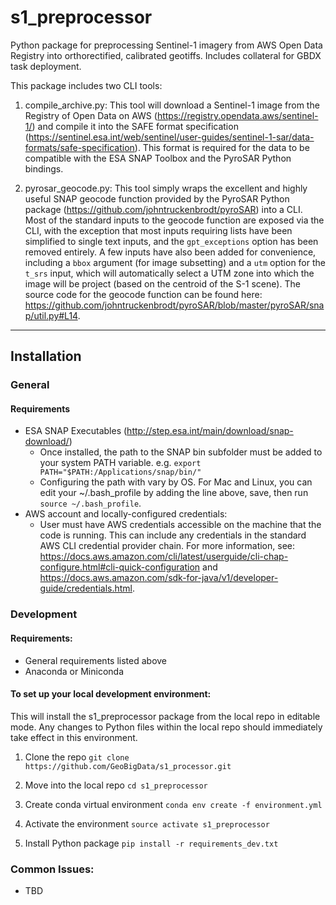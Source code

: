 # s1_preprocessor
Python package for preprocessing Sentinel-1 imagery from AWS Open Data Registry into orthorectified, calibrated geotiffs.
Includes collateral for GBDX task deployment.

This package includes two CLI tools:
1. compile_archive.py:
This tool will download a Sentinel-1 image from the Registry of Open Data on AWS (https://registry.opendata.aws/sentinel-1/) and compile it into the SAFE format specification (https://sentinel.esa.int/web/sentinel/user-guides/sentinel-1-sar/data-formats/safe-specification). This format is required for the data to be compatible with the ESA SNAP Toolbox and the PyroSAR Python bindings.

2. pyrosar_geocode.py:
This tool simply wraps the excellent and highly useful SNAP geocode function provided by the PyroSAR Python package (https://github.com/johntruckenbrodt/pyroSAR) into a CLI. Most of the standard inputs to the geocode function are exposed via the CLI, with the exception that most inputs requiring lists have been simplified to single text inputs, and the `gpt_exceptions` option has been removed entirely. A few inputs have also been added for convenience, including a `bbox` argument (for image subsetting) and a `utm` option for the `t_srs` input, which will automatically select a UTM zone into which the image will be project (based on the centroid of the S-1 scene). The source code for the geocode function can be found here: https://github.com/johntruckenbrodt/pyroSAR/blob/master/pyroSAR/snap/util.py#L14.

------------
## Installation

### General
#### Requirements
- ESA SNAP Executables (http://step.esa.int/main/download/snap-download/)
    - Once installed, the path to the SNAP bin subfolder must be added to your system PATH variable. e.g. `export PATH="$PATH:/Applications/snap/bin/"`
    - Configuring the path with vary by OS. For Mac and Linux, you can edit your ~/.bash_profile by adding the line above, save, then run `source ~/.bash_profile`.
- AWS account and locally-configured credentials:
    - User must have AWS credentials accessible on the machine that the code is running. This can include any credentials in the standard AWS CLI credential provider chain. For more information, see: https://docs.aws.amazon.com/cli/latest/userguide/cli-chap-configure.html#cli-quick-configuration and https://docs.aws.amazon.com/sdk-for-java/v1/developer-guide/credentials.html.

### Development
#### Requirements:
- General requirements listed above
- Anaconda or Miniconda

#### To set up your local development environment:
This will install the s1_preprocessor package from the local repo in editable mode.
Any changes to Python files within the local repo should immediately take effect in this environment.

1. Clone the repo
`git clone https://github.com/GeoBigData/s1_processor.git`

2. Move into the local repo
`cd s1_preprocessor`

3. Create conda virtual environment
`conda env create -f environment.yml`

4. Activate the environment
`source activate s1_preprocessor`

5. Install Python package
`pip install -r requirements_dev.txt`

### Common Issues:
- TBD
